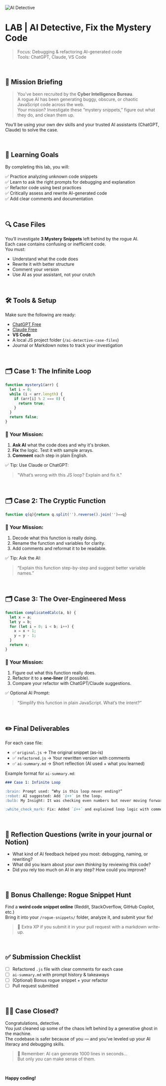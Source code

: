 ![AI Detective](https://user-images.githubusercontent.com/23629340/40541063-a07a0a8a-601a-11e8-91b5-2f13e4e6b441.png)

# LAB | AI Detective, Fix the Mystery Code
 
> Focus: Debugging & refactoring AI-generated code  
> Tools: ChatGPT, Claude, VS Code

<br />

## :compass: Mission Briefing

> You’ve been recruited by the **Cyber Intelligence Bureau**.  
> A rogue AI has been generating buggy, obscure, or chaotic JavaScript code across the web.  
> Your mission? Investigate these “mystery snippets,” figure out what they do, and clean them up.  

You’ll be using your own dev skills and your trusted AI assistants (ChatGPT, Claude) to solve the case.

<br />

## :dart: Learning Goals

By completing this lab, you will:

:white_check_mark: Practice analyzing unknown code snippets  <br>
:white_check_mark: Learn to ask the right prompts for debugging and explanation  <br>
:white_check_mark: Refactor code using best practices  <br>
:white_check_mark: Critically assess and rewrite AI-generated code <br>
:white_check_mark: Add clear comments and documentation

<br />

## :mag: Case Files

You’ll investigate **3 Mystery Snippets** left behind by the rogue AI.  
Each case contains confusing or inefficient code.  
You must:

- Understand what the code does
- Rewrite it with better structure
- Comment your version
- Use AI as your assistant, not your crutch

<br />

## :hammer_and_wrench: Tools & Setup

Make sure the following are ready:

- [ChatGPT Free](https://chat.openai.com)
- [Claude Free](https://claude.ai)
- **VS Code**
- A local JS project folder (`/ai-detective-case-files`)
- Journal or Markdown notes to track your investigation

<br />

## :card_index_dividers: Case 1: The Infinite Loop

```js
function mystery1(arr) {
  let i = 0;
  while (i < arr.length) {
    if (arr[i] % 2 === 0) {
      return true;
    }
  }
  return false;
}
```

### :brain: Your Mission:
1. **Ask AI** what the code does and why it's broken.
2. **Fix** the logic. Test it with sample arrays.
3. **Comment** each step in plain English.

:white_check_mark: Tip: Use Claude or ChatGPT:  
> "What’s wrong with this JS loop? Explain and fix it."

<br />

## :card_index_dividers: Case 2: The Cryptic Function

```js
function q(q){return q.split('').reverse().join('')==q}
```

### :brain: Your Mission:
1. Decode what this function is really doing.
2. Rename the function and variables for clarity.
3. Add comments and reformat it to be readable.

:white_check_mark: Tip: Ask the AI:  
> “Explain this function step-by-step and suggest better variable names.”

<br />

## :card_index_dividers: Case 3: The Over-Engineered Mess

```js
function complicatedCalc(a, b) {
  let x = a;
  let y = b;
  for (let i = 0; i < b; i++) {
    x = x + 1;
    y = y - 1;
  }
  return x;
}
```

### :brain: Your Mission:
1. Figure out what this function really does.
2. Refactor it to a **one-liner** (if possible).
3. Compare your refactor with ChatGPT/Claude suggestions.

:white_check_mark: Optional AI Prompt:  
> “Simplify this function in plain JavaScript. What’s the intent?”

<br />

## ✏️ Final Deliverables

For each case file:

- :white_check_mark: `original.js` → The original snippet (as-is)
- :white_check_mark: `refactored.js` → Your rewritten version with comments
- :white_check_mark: `ai-summary.md` → Short reflection (AI used + what you learned)

Example format for `ai-summary.md`:

```md
### Case 1: Infinite Loop

:brain: Prompt used: “Why is this loop never ending?”
:robot: AI suggested: Add `i++` in the loop.
:bulb: My Insight: It was checking even numbers but never moving forward.

:white_check_mark: Fix: Added `i++` and explained loop logic with comments.
```

<br />

## :brain: Reflection Questions (write in your journal or Notion)

- What kind of AI feedback helped you most: debugging, naming, or rewriting?
- What did you learn about *your own thinking* by reviewing this code?
- Did you rely too much on AI in any step? How could you improve?

<br />

## :star2: Bonus Challenge: Rogue Snippet Hunt

Find a **weird code snippet online** (Reddit, StackOverflow, GitHub Copilot, etc.)  
Bring it into your `/rogue-snippets/` folder, analyze it, and submit your fix!

> :gift: Extra XP if you submit it in your pull request with a markdown write-up.

<br />

## :white_check_mark: Submission Checklist

- [ ] Refactored `.js` file with clear comments for each case
- [ ] `ai-summary.md` with prompt history & takeaways
- [ ] (Optional) Bonus rogue snippet + your refactor
- [ ] Pull request submitted

<br />

## :female_detective: Case Closed?

Congratulations, detective.  
You just cleaned up some of the chaos left behind by a generative ghost in the machine.  
The codebase is safer because of you — and you’ve leveled up your AI literacy and debugging skills.

> :brain: Remember: AI can generate 1000 lines in seconds…  
> But only *you* can make sense of them.

<br />

**Happy coding!**